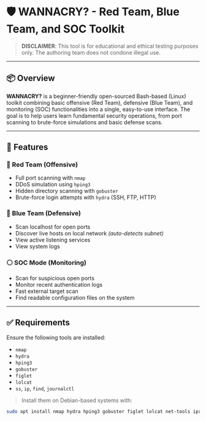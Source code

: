 # 🛡️ WANNACRY? - Red Team, Blue Team, and SOC Toolkit

> **DISCLAIMER**: This tool is for educational and ethical testing purposes only. The authoring team does not condone illegal use.

---

## 📦 Overview

**WANNACRY?** is a beginner-friendly open-sourced Bash-based (Linux) toolkit combining basic offensive (Red Team), defensive (Blue Team), and monitoring (SOC) functionalities into a single, easy-to-use interface. The goal is to help users learn fundamental security operations, from port scanning to brute-force simulations and basic defense scans.

---

## 🧰 Features

### 🔴 Red Team (Offensive)
- Full port scanning with `nmap`
- DDoS simulation using `hping3`
- Hidden directory scanning with `gobuster`
- Brute-force login attempts with `hydra` (SSH, FTP, HTTP)

### 🔵 Blue Team (Defensive)
- Scan localhost for open ports
- Discover live hosts on local network *(auto-detects subnet)*
- View active listening services
- View system logs

### ⚪ SOC Mode (Monitoring)
- Scan for suspicious open ports
- Monitor recent authentication logs
- Fast external target scan
- Find readable configuration files on the system

---

## ✅ Requirements

Ensure the following tools are installed:

- `nmap`
- `hydra`
- `hping3`
- `gobuster`
- `figlet`
- `lolcat`
- `ss`, `ip`, `find`, `journalctl`

> Install them on Debian-based systems with:
```bash
sudo apt install nmap hydra hping3 gobuster figlet lolcat net-tools iproute2
